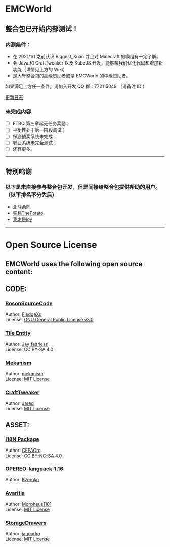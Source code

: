 # EMCWorld

## 整合包已开始内部测试！  
  
### 内测条件：  
- 在 2021/1/1 之前认识 Biggest_Xuan 并且对 Minecraft 的模组有一定了解。  
- 会 Java 和 CraftTweaker 以及 KubeJS 开发，能够帮我们优化代码和增加新功能（详情见上方的 Wiki）  
- 是大轩整合包的高级赞助者或是 EMCWorld 的中级赞助者。  
  
如果满足上方任一条件，请加入开发 QQ 群：772115049 （请备注 ID ）  
  
[更新日志](https://www.kdocs.cn/l/cmWg2YY8ecuW)
  
### 未完成内容
- [ ] FTBQ 第三章起无任务奖励；  
- [ ] 平衡性处于第一阶段调试；  
- [ ] 保底抽奖系统未完成；  
- [ ] 职业系统未完全测试；  
- [ ] 还有更多。  

---
## 特别鸣谢  
### 以下是未直接参与整合包开发，但是间接给整合包提供帮助的用户。（以下排名不分先后）  
- [北斗余晖](https://center.mcmod.cn/219479)
- [狂想ThePotato](https://center.mcmod.cn/257643)  
- [我才是joy](https://center.mcmod.cn/71683)
  
--- 
# Open Source License
## EMCWorld uses the following open source content:
  
## CODE:
  
### [BosonSourceCode](https://github.com/FledgeXu/BosonSourceCode)
Author: [FledgeXu](https://github.com/FledgeXu)  
License: [GNU General Public License v3.0](https://github.com/FledgeXu/BosonSourceCode/blob/master/LICENSE.txt)
  
### [Tile Entity](https://blog.csdn.net/Jay_fearless/article/details/125549815)  
Author: [Jay_fearless](https://blog.csdn.net/Jay_fearless)  
License: CC BY-SA 4.0

### [Mekanism](https://github.com/mekanism/Mekanism)  
Author: [mekanism](https://github.com/mekanism)  
License: [MIT License](https://github.com/mekanism/Mekanism/blob/1.16.x/LICENSE) 
  
### [CraftTweaker](https://github.com/CraftTweaker/CraftTweaker)  
Author: [Jared](https://github.com/jaredlll08)  
License: [MIT License](https://github.com/CraftTweaker/CraftTweaker/blob/1.16/LICENSE)

## ASSET:  
  
### [I18N Package](https://github.com/CFPAOrg/Minecraft-Mod-Language-Package)
Author: [CFPAOrg](https://github.com/CFPAOrg)  
License: [CC BY-NC-SA 4.0](https://github.com/CFPAOrg/Minecraft-Mod-Language-Package/blob/main/LICENSE)
  
### [OPEREO-langpack-1.16](https://github.com/Kzeroko/OPEREO-langpack-1.16)  
Author: [Kzeroko](https://github.com/Kzeroko)  
  
### [Avaritia](https://github.com/Morpheus1101/Avaritia)  
Author: [Morpheus1101](https://github.com/Morpheus1101)  
License: [MIT License](https://github.com/Morpheus1101/Avaritia/blob/master/README.md)  
  
### [StorageDrawers](https://github.com/jaquadro/StorageDrawers)  
Author: [jaquadro](https://github.com/jaquadro)  
License: [MIT License](https://github.com/jaquadro/StorageDrawers/blob/1.16/LICENSE)

